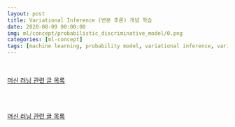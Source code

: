```yaml
---
layout: post
title: Variational Inference (변분 추론) 개념 학습
date: 2020-08-09 00:00:00
img: ml/concept/probabilistic_discriminative_model/0.png
categories: [ml-concept] 
tags: [machine learning, probability model, variational inference, variational autoencoder, vae, 변분 추론] # add tag
---
```


<br>

[머신 러닝 관련 글 목록](https://gaussian37.github.io/ml-concept-table/)

<br>



<br>

[머신 러닝 관련 글 목록](https://gaussian37.github.io/ml-concept-table/)

<br>